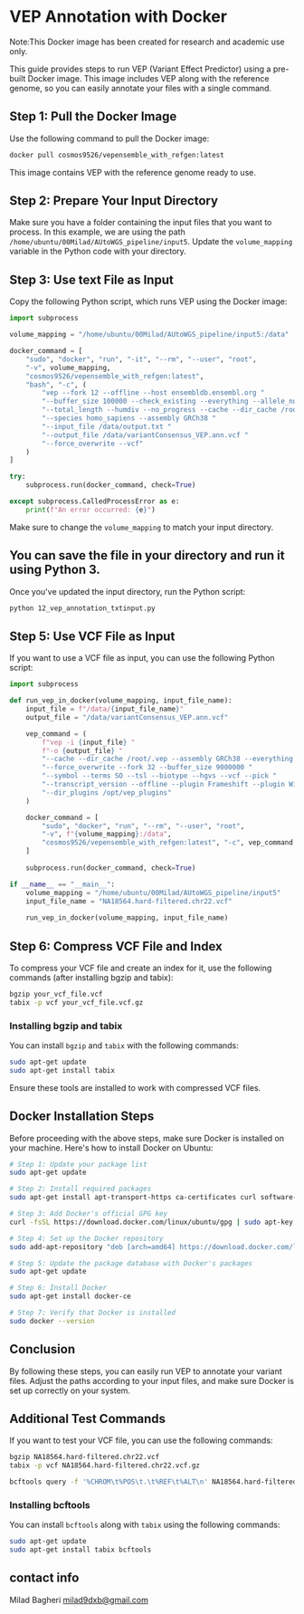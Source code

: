 
# VEP Annotation with Docker
Note:This Docker image has been created for research and academic use only.

This guide provides steps to run VEP (Variant Effect Predictor) using a pre-built Docker image. This image includes VEP along with the reference genome, so you can easily annotate your files with a single command.

## Step 1: Pull the Docker Image

Use the following command to pull the Docker image:

```bash
docker pull cosmos9526/vepensemble_with_refgen:latest
```

This image contains VEP with the reference genome ready to use.

## Step 2: Prepare Your Input Directory

Make sure you have a folder containing the input files that you want to process. In this example, we are using the path `/home/ubuntu/00Milad/AUtoWGS_pipeline/input5`. Update the `volume_mapping` variable in the Python code with your directory.

## Step 3: Use text File as Input

Copy the following Python script, which runs VEP using the Docker image:

```python
import subprocess

volume_mapping = "/home/ubuntu/00Milad/AUtoWGS_pipeline/input5:/data"

docker_command = [
    "sudo", "docker", "run", "-it", "--rm", "--user", "root",
    "-v", volume_mapping,
    "cosmos9526/vepensemble_with_refgen:latest",
    "bash", "-c", (
        "vep --fork 12 --offline --host ensembldb.ensembl.org "
        "--buffer_size 100000 --check_existing --everything --allele_number "
        "--total_length --humdiv --no_progress --cache --dir_cache /root/.vep "
        "--species homo_sapiens --assembly GRCh38 "
        "--input_file /data/output.txt "
        "--output_file /data/variantConsensus_VEP.ann.vcf "
        "--force_overwrite --vcf"
    )
]

try:
    subprocess.run(docker_command, check=True)

except subprocess.CalledProcessError as e:
    print(f"An error occurred: {e}")
```

Make sure to change the `volume_mapping` to match your input directory.

## You can save the file in your directory and run it using Python 3.

Once you've updated the input directory, run the Python script:

```bash
python 12_vep_annotation_txtinput.py
```

## Step 5: Use VCF File as Input

If you want to use a VCF file as input, you can use the following Python script:

```python
import subprocess

def run_vep_in_docker(volume_mapping, input_file_name):
    input_file = f"/data/{input_file_name}"
    output_file = "/data/variantConsensus_VEP.ann.vcf"

    vep_command = (
        f"vep -i {input_file} "
        f"-o {output_file} "
        "--cache --dir_cache /root/.vep --assembly GRCh38 --everything "
        "--force_overwrite --fork 32 --buffer_size 9000000 "
        "--symbol --terms SO --tsl --biotype --hgvs --vcf --pick "
        "--transcript_version --offline --plugin Frameshift --plugin Wildtype "
        "--dir_plugins /opt/vep_plugins"
    )

    docker_command = [
        "sudo", "docker", "run", "--rm", "--user", "root", 
        "-v", f"{volume_mapping}:/data",
        "cosmos9526/vepensemble_with_refgen:latest", "-c", vep_command
    ]
    
    subprocess.run(docker_command, check=True)

if __name__ == "__main__":
    volume_mapping = "/home/ubuntu/00Milad/AUtoWGS_pipeline/input5"
    input_file_name = "NA18564.hard-filtered.chr22.vcf"
    
    run_vep_in_docker(volume_mapping, input_file_name)
```

## Step 6: Compress VCF File and Index

To compress your VCF file and create an index for it, use the following commands (after installing bgzip and tabix):

```bash
bgzip your_vcf_file.vcf
tabix -p vcf your_vcf_file.vcf.gz
```

### Installing bgzip and tabix

You can install `bgzip` and `tabix` with the following commands:

```bash
sudo apt-get update
sudo apt-get install tabix
```

Ensure these tools are installed to work with compressed VCF files.

## Docker Installation Steps

Before proceeding with the above steps, make sure Docker is installed on your machine. Here's how to install Docker on Ubuntu:

```bash
# Step 1: Update your package list
sudo apt-get update

# Step 2: Install required packages
sudo apt-get install apt-transport-https ca-certificates curl software-properties-common

# Step 3: Add Docker's official GPG key
curl -fsSL https://download.docker.com/linux/ubuntu/gpg | sudo apt-key add -

# Step 4: Set up the Docker repository
sudo add-apt-repository "deb [arch=amd64] https://download.docker.com/linux/ubuntu $(lsb_release -cs) stable"

# Step 5: Update the package database with Docker's packages
sudo apt-get update

# Step 6: Install Docker
sudo apt-get install docker-ce

# Step 7: Verify that Docker is installed
sudo docker --version
```

## Conclusion

By following these steps, you can easily run VEP to annotate your variant files. Adjust the paths according to your input files, and make sure Docker is set up correctly on your system.

## Additional Test Commands

If you want to test your VCF file, you can use the following commands:

```bash
bgzip NA18564.hard-filtered.chr22.vcf
tabix -p vcf NA18564.hard-filtered.chr22.vcf.gz

bcftools query -f '%CHROM\t%POS\t.\t%REF\t%ALT\n' NA18564.hard-filtered.chr22.vcf > output.txt
```

### Installing bcftools

You can install `bcftools` along with `tabix` using the following commands:

```bash
sudo apt-get update
sudo apt-get install tabix bcftools
```

## contact info
Milad Bagheri
milad9dxb@gmail.com 




